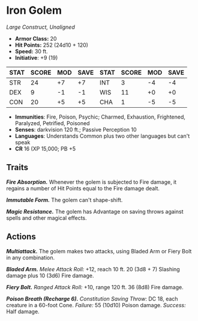 # Iron Golem

*Large Construct, Unaligned*

- **Armor Class:** 20
- **Hit Points:** 252 (24d10 + 120)
- **Speed:** 30 ft.
- **Initiative**: +9 (19)

|STAT|SCORE|MOD|SAVE|STAT|SCORE|MOD|SAVE|
| --- | --- | --- | ---- |---| --- | --- | ---- |
| STR | 24 | +7 | +7 | INT | 3 | -4 | -4 |
| DEX | 9 | -1 | -1 | WIS | 11 | +0 | +0 |
| CON | 20 | +5 | +5 | CHA | 1 | -5 | -5 |

- **Immunities**: Fire, Poison, Psychic; Charmed, Exhaustion, Frightened, Paralyzed, Petrified, Poisoned
- **Senses**: darkvision 120 ft.; Passive Perception 10
- **Languages**: Understands Common plus two other languages but can't speak
- **CR** 16 (XP 15,000; PB +5

## Traits

***Fire Absorption.*** Whenever the golem is subjected to Fire damage, it regains a number of Hit Points equal to the Fire damage dealt.

***Immutable Form.*** The golem can't shape-shift.

***Magic Resistance.*** The golem has Advantage on saving throws against spells and other magical effects.


## Actions

***Multiattack.*** The golem makes two attacks, using Bladed Arm or Fiery Bolt in any combination.

***Bladed Arm.*** *Melee Attack Roll:* +12, reach 10 ft. 20 (3d8 + 7) Slashing damage plus 10 (3d6) Fire damage.

***Fiery Bolt.*** *Ranged Attack Roll:* +10, range 120 ft. 36 (8d8) Fire damage.

***Poison Breath (Recharge 6).*** *Constitution Saving Throw*: DC 18, each creature in a 60-foot Cone. *Failure:*  55 (10d10) Poison damage. *Success:*  Half damage.

